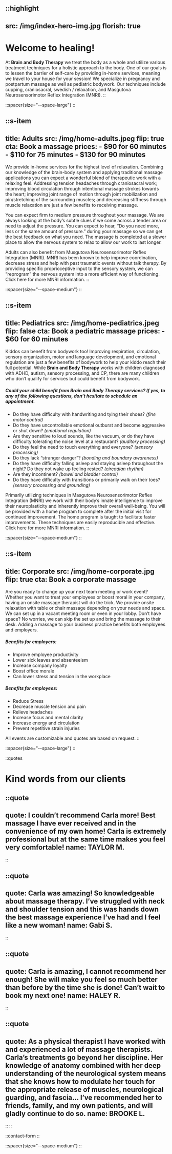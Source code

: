 ::highlight
---
src: /img/index-hero-img.jpg
florish: true
---
# <span class="bright">Welcome to healing!</span><br /> 

At **Brain and Body Therapy** we treat the body as a whole and utilize various treatment techniques for a holistic approach to the body. One of our goals is to lessen the barrier of self-care by providing in-home services, meaning we travel to your house for your session! We specialize in pregnancy and postpartum massage as well as pediatric bodywork. Our techniques include cupping, craniosacral, swedish / relaxation, and Masgutova Neurosensorimotor Reflex Integration (MNRI).
::

::spacer{size="--space-large"}
::

::s-item
---
title: Adults
src: /img/home-adults.jpeg
flip: true
cta: Book a massage
prices:
    - $90 for 60 minutes
    - $110 for 75 minutes
    - $130 for 90 minutes
---
We provide in-home services for the highest level of relaxation. Combining our knowledge of the brain-body system and applying traditional massage applications you can expect a wonderful blend of therapeutic work with a relaxing feel. Addressing tension headaches through craniosacral work; improving blood circulation through intentional massage strokes towards the heart; improving joint range of motion through joint mobilization and pin/stretching of the surrounding muscles; and decreasing stiffness through muscle relaxation are just a few benefits to receiving massage. 

You can expect firm to medium pressure throughout your massage. We are always looking at the body’s subtle clues if we come across a tender area or need to adjust the pressure. You can expect to hear, “Do you need more, less or the same amount of pressure.” during your massage so we can get the best feedback on what you need. The massage is completed at a slower place to allow the nervous system to relax to allow our work to last longer. 

Adults can also benefit from Musgutova Neurosensorimotor Reflex Integration (MNRI). MNRI has been known to help improve coordination, decrease stress and help with past traumatic events without talk therapy. By providing specific proprioceptive input to the sensory system, we can “reprogram” the nervous system into a more efficient way of functioning. Click here for more MNRI information. 
::

::spacer{size="--space-medium"}
::

::s-item
---
title: Pediatrics
src: /img/home-pediatrics.jpeg
flip: false
cta: Book a pediatric massage
prices:
    - $60 for 60 minutes
---
Kiddos can benefit from bodywork too! Improving respiration, circulation, sensory organization, motor and language development, and emotional regulation are just a few benefits of bodywork to help your kiddo reach their full potential. While **Brain and Body Therapy** works with children diagnosed with ADHD, autism, sensory processing, and CP, there are many children who don’t qualify for services but could benefit from bodywork. 

##### Could your child benefit from Brain and Body Therapy services? If yes, to any of the following questions, don’t hesitate to schedule an appointment. 

- Do they have difficulty with handwriting and tying their shoes? _(fine motor control)_
- Do they have uncontrollable emotional outburst and become aggressive or shut down? _(emotional regulation)_
- Are they sensitive to loud sounds, like the vacuum, or do they have difficulty tolerating the noise level at a restaurant? _(auditory processing)_
- Do they feel the need to touch everything and everyone? _(sensory processing)_
- Do they lack “stranger danger”? _(bonding and boundary awareness)_
- Do they have difficulty falling asleep and staying asleep throughout the night? Do they not wake up feeling rested? _(circadian rhythm)_
- Are they incontinent? _(bowel and bladder control)_
- Do they have difficulty with transitions or primarily walk on their toes? _(sensory processing and grounding)_

Primarily utilizing techniques in Masgutova Neurosensorimotor Reflex Integration (MNRI) we work with their body’s innate intelligence to improve their neuroplasticity and inherently improve their overall well-being. You will be provided with a home program to complete after the initial visit for continued improvement. The home program is taught to facilitate faster improvements. These techniques are easily reproducible and effective. Click here for more MNRI information.
::

::spacer{size="--space-medium"}
::

::s-item
---
title: Corporate
src: /img/home-corporate.jpg
flip: true
cta: Book a corporate massage
---
Are you ready to change up your next team meeting or work event? Whether you want to treat your employees or boost moral in your company, having an onsite massage therapist will do the trick. We provide onsite relaxation with table or chair massage depending on your needs and space. We can set up in a vacant meeting room or even in your lobby. Don’t have space? No worries, we can skip the set up and bring the massage to their desk. Adding a massage to your business practice benefits both employees and employers.

##### Benefits for employers: 

- Improve employee productivity
- Lower sick leaves and absenteeism
- Increase company loyalty
- Boost office morale
- Can lower stress and tension in the workplace

##### Benefits for employees:

- Reduce Stress
- Decrease muscle tension and pain
- Relieve headaches
- Increase focus and mental clarity
- Increase energy and circulation
- Prevent repetitive strain injuries

All events are customizable and quotes are based on request.
::

::spacer{size="--space-large"}
::

::quotes
# Kind words from our clients

::quote
---
quote: I couldn’t recommend Carla more! Best massage I have ever received and in the convenience of my own home! Carla is extremely professional but at the same time makes you feel very comfortable!
name: TAYLOR M.
---
::

::quote
---
quote: Carla was amazing! So knowledgeable about massage therapy. I’ve struggled with neck and shoulder tension and this was hands down the best massage experience I’ve had and I feel like a new woman!
name: Gabi S.
---
::

::quote
---
quote: Carla is amazing, I cannot recommend her enough! She will make you feel so much better than before by the time she is done! Can’t wait to book my next one!
name: HALEY R.
---
::

::quote
---
quote: As a physical therapist I have worked with and experienced a lot of massage therapists. Carla’s treatments go beyond her discipline. Her knowledge of anatomy combined with her deep understanding of the neurological system means that she knows how to modulate her touch for the appropriate release of muscles, neurological guarding, and fascia... I’ve recommended her to friends, family, and my own patients, and will gladly continue to do so.
name: BROOKE L.
---
::
::

::contact-form
::

::spacer{size="--space-medium"}
::
